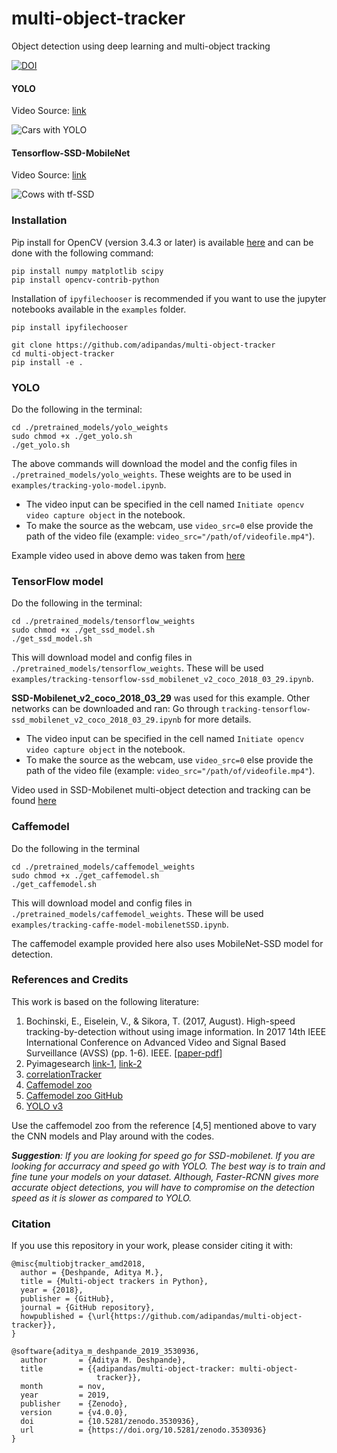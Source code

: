 [cars-yolo-output]: ./assets/cars.gif "Sample Output with YOLO"
[cows-tf-ssd-output]: ./assets/cows.gif "Sample Output with SSD"

# multi-object-tracker
Object detection using deep learning and multi-object tracking

[![DOI](https://zenodo.org/badge/148338463.svg)](https://zenodo.org/badge/latestdoi/148338463)


#### YOLO
Video Source: [link](https://flic.kr/p/89KYXt)

![Cars with YOLO][cars-yolo-output]

#### Tensorflow-SSD-MobileNet
Video Source: [link](https://flic.kr/p/26WeEWy)

![Cows with tf-SSD][cows-tf-ssd-output]


### Installation
Pip install for OpenCV (version 3.4.3 or later) is available [here](https://pypi.org/project/opencv-python/) and can be done with the following command:

```
pip install numpy matplotlib scipy
pip install opencv-contrib-python
```

Installation of `ipyfilechooser` is recommended if you want to use the jupyter notebooks available in the ```examples``` folder.
```
pip install ipyfilechooser
```

```
git clone https://github.com/adipandas/multi-object-tracker
cd multi-object-tracker
pip install -e .
```

### YOLO

Do the following in the terminal:
```
cd ./pretrained_models/yolo_weights
sudo chmod +x ./get_yolo.sh
./get_yolo.sh
```

The above commands will download the model and the config files in `./pretrained_models/yolo_weights`.
These weights are to be used in `examples/tracking-yolo-model.ipynb`.

- The video input can be specified in the cell named `Initiate opencv video capture object` in the notebook.
- To make the source as the webcam, use `video_src=0` else provide the path of the video file (example: `video_src="/path/of/videofile.mp4"`).

Example video used in above demo was taken from [here](https://flic.kr/p/L6qyxj)

### TensorFlow model

Do the following in the terminal:
```
cd ./pretrained_models/tensorflow_weights
sudo chmod +x ./get_ssd_model.sh
./get_ssd_model.sh
```

This will download model and config files in `./pretrained_models/tensorflow_weights`.
These will be used `examples/tracking-tensorflow-ssd_mobilenet_v2_coco_2018_03_29.ipynb`.

**SSD-Mobilenet_v2_coco_2018_03_29** was used for this example.
Other networks can be downloaded and ran: Go through `tracking-tensorflow-ssd_mobilenet_v2_coco_2018_03_29.ipynb` for more details.

- The video input can be specified in the cell named `Initiate opencv video capture object` in the notebook.
- To make the source as the webcam, use `video_src=0` else provide the path of the video file (example: `video_src="/path/of/videofile.mp4"`).

Video used in SSD-Mobilenet multi-object detection and tracking can be found [here](https://flic.kr/p/89KYXt)

### Caffemodel

Do the following in the terminal
```
cd ./pretrained_models/caffemodel_weights
sudo chmod +x ./get_caffemodel.sh
./get_caffemodel.sh
```

This will download model and config files in `./pretrained_models/caffemodel_weights`.
These will be used `examples/tracking-caffe-model-mobilenetSSD.ipynb`.

The caffemodel example provided here also uses MobileNet-SSD model for detection.

### References and Credits
This work is based on the following literature:
1. Bochinski, E., Eiselein, V., & Sikora, T. (2017, August). High-speed tracking-by-detection without using image information. In 2017 14th IEEE International Conference on Advanced Video and Signal Based Surveillance (AVSS) (pp. 1-6). IEEE. [[paper-pdf](http://elvera.nue.tu-berlin.de/files/1517Bochinski2017.pdf)]
2. Pyimagesearch [link-1](https://www.pyimagesearch.com/2018/07/23/simple-object-tracking-with-opencv/), [link-2](https://www.pyimagesearch.com/2018/11/12/yolo-object-detection-with-opencv/)
3. [correlationTracker](https://github.com/Wenuka/correlationTracker)
4. [Caffemodel zoo](http://caffe.berkeleyvision.org/model_zoo.html)
5. [Caffemodel zoo GitHub](https://github.com/BVLC/caffe/tree/master/models)
6. [YOLO v3](https://pjreddie.com/media/files/papers/YOLOv3.pdf)

Use the caffemodel zoo from the reference [4,5] mentioned above to vary the CNN models and Play around with the codes.

***Suggestion**: If you are looking for speed go for SSD-mobilenet. If you are looking for accurracy and speed go with YOLO. The best way is to train and fine tune your models on your dataset. Although, Faster-RCNN gives more accurate object detections, you will have to compromise on the detection speed as it is slower as compared to YOLO.*

### Citation

If you use this repository in your work, please consider citing it with:
```
@misc{multiobjtracker_amd2018,
  author = {Deshpande, Aditya M.},
  title = {Multi-object trackers in Python},
  year = {2018},
  publisher = {GitHub},
  journal = {GitHub repository},
  howpublished = {\url{https://github.com/adipandas/multi-object-tracker}},
}
```

```
@software{aditya_m_deshpande_2019_3530936,
  author       = {Aditya M. Deshpande},
  title        = {{adipandas/multi-object-tracker: multi-object- 
                   tracker}},
  month        = nov,
  year         = 2019,
  publisher    = {Zenodo},
  version      = {v4.0.0},
  doi          = {10.5281/zenodo.3530936},
  url          = {https://doi.org/10.5281/zenodo.3530936}
}
```
